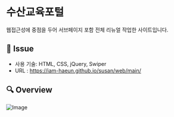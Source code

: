 # 수산교육포털
웹접근성에 중점을 두어 서브페이지 포함 전체 리뉴얼 작업한 사이트입니다.

## 📝 Issue
- 사용 기술: HTML, CSS, jQuery, Swiper
- URL : https://iam-haeun.github.io/susan/web/main/

## 🔍 Overview
![Image](https://github.com/user-attachments/assets/d8eb8053-b231-4d30-88cd-9ebdd951b524)
